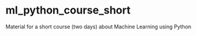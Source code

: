 # ml_python_course_short
Material for a short course (two days) about Machine Learning using Python
